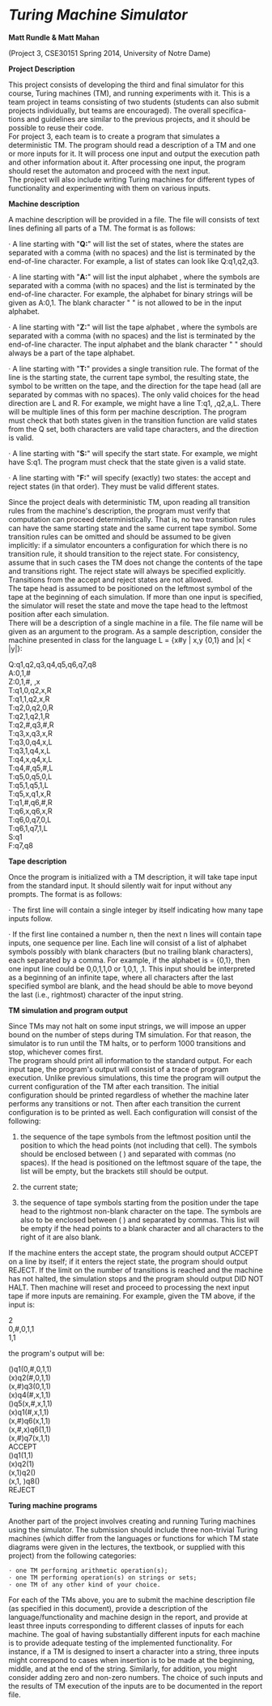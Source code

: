 *Turing Machine Simulator*
==============
**Matt Rundle & Matt Mahan**

 (Project 3, CSE30151 Spring 2014, University of Notre Dame)

**Project Description**

This project consists of developing the third and final simulator for this course, Turing machines
(TM), and running experiments with it. This is a team project in teams consisting of two students
(students can also submit projects individually, but teams are encouraged). The overall specifica-
tions and guidelines are similar to the previous projects, and it should be possible to reuse their
code.   
   For project 3, each team is to create a program that simulates a deterministic TM. The program
should read a description of a TM and one or more inputs for it. It will process one input and
output the execution path and other information about it. After processing one input, the program
should reset the automaton and proceed with the next input.   
   The project will also include writing Turing machines for different types of functionality and
experimenting with them on various inputs.   


**Machine description**

A machine description will be provided in a file. The file will consists of text lines defining all parts
of a TM. The format is as follows:   

   · A line starting with "**Q:**" will list the set of states, where the states are separated with a
     comma (with no spaces) and the list is terminated by the end-of-line character. For example,
     a list of states can look like Q:q1,q2,q3.   

   · A line starting with "**A:**" will list the input alphabet , where the symbols are separated
     with a comma (with no spaces) and the list is terminated by the end-of-line character. For
     example, the alphabet for binary strings will be given as A:0,1. The blank character " " is
     not allowed to be in the input alphabet.   

   · A line starting with "**Z:**" will list the tape alphabet , where the symbols are separated with
     a comma (with no spaces) and the list is terminated by the end-of-line character. The input
     alphabet and the blank character " " should always be a part of the tape alphabet.   

   · A line starting with "**T:**" provides a single transition rule. The format of the line is the
     starting state, the current tape symbol, the resulting state, the symbol to be written on the
     tape, and the direction for the tape head (all are separated by commas with no spaces).
     The only valid choices for the head direction are L and R. For example, we might have a
     line T:q1, ,q2,a,L. There will be multiple lines of this form per machine description. The
     program must check that both states given in the transition function are valid states from
     the Q set, both characters are valid tape characters, and the direction is valid.   

   · A line starting with "**S:**" will specify the start state. For example, we might have S:q1. The
     program must check that the state given is a valid state.   

   · A line starting with "**F:**" will specify (exactly) two states: the accept and reject states (in
     that order). They must be valid different states.   


Since the project deals with deterministic TM, upon reading all transition rules from the machine's
description, the program must verify that computation can proceed deterministically. That is, no
two transition rules can have the same starting state and the same current tape symbol. Some
transition rules can be omitted and should be assumed to be given implicitly: if a simulator
encounters a configuration for which there is no transition rule, it should transition to the reject
state. For consistency, assume that in such cases the TM does not change the contents of the tape
and transitions right. The reject state will always be specified explicitly. Transitions from the
accept and reject states are not allowed.   
   The tape head is assumed to be positioned on the leftmost symbol of the tape at the beginning
of each simulation. If more than one input is specified, the simulator will reset the state and move
the tape head to the leftmost position after each simulation.   
   There will be a description of a single machine in a file. The file name will be given as an
argument to the program. As a sample description, consider the machine presented in class for the
language L = {x#y | x,y  {0,1} and |x| < |y|}:   


Q:q1,q2,q3,q4,q5,q6,q7,q8   
A:0,1,#   
Z:0,1,#, ,x   
T:q1,0,q2,x,R   
T:q1,1,q2,x,R   
T:q2,0,q2,0,R   
T:q2,1,q2,1,R   
T:q2,#,q3,#,R   
T:q3,x,q3,x,R   
T:q3,0,q4,x,L   
T:q3,1,q4,x,L   
T:q4,x,q4,x,L   
T:q4,#,q5,#,L   
T:q5,0,q5,0,L   
T:q5,1,q5,1,L   
T:q5,x,q1,x,R   
T:q1,#,q6,#,R   
T:q6,x,q6,x,R   
T:q6,0,q7,0,L      
T:q6,1,q7,1,L   
S:q1   
F:q7,q8   


**Tape description**   

Once the program is initialized with a TM description, it will take tape input from the standard
input. It should silently wait for input without any prompts. The format is as follows:   

   · The first line will contain a single integer by itself indicating how many tape inputs follow.   

   · If the first line contained a number n, then the next n lines will contain tape inputs, one
      sequence per line. Each line will consist of a list of alphabet symbols possibly with blank
      characters (but no trailing blank characters), each separated by a comma. For example, if
      the alphabet is  = {0,1}, then one input line could be 0,0,1,1,0 or 1,0,1, ,1. This
      input should be interpreted as a beginning of an infinite tape, where all characters after the
      last specified symbol are blank, and the head should be able to move beyond the last (i.e.,
      rightmost) character of the input string.   


**TM simulation and program output**   

Since TMs may not halt on some input strings, we will impose an upper bound on the number of
steps during TM simulation. For that reason, the simulator is to run until the TM halts, or to
perform 1000 transitions and stop, whichever comes first.   
    The program should print all information to the standard output. For each input tape, the
program's output will consist of a trace of program execution. Unlike previous simulations, this
time the program will output the current configuration of the TM after each transition. The initial
configuration should be printed regardless of whether the machine later performs any transitions or
not. Then after each transition the current configuration is to be printed as well. Each configuration
will consist of the following:   

   1. the sequence of the tape symbols from the leftmost position until the position to which the
      head points (not including that cell). The symbols should be enclosed between ( ) and
      separated with commas (no spaces). If the head is positioned on the leftmost square of the
      tape, the list will be empty, but the brackets still should be output.   

   2. the current state;   

   3. the sequence of tape symbols starting from the position under the tape head to the rightmost
      non-blank character on the tape. The symbols are also to be enclosed between ( ) and
      separated by commas. This list will be empty if the head points to a blank character and all
      characters to the right of it are also blank.   

If the machine enters the accept state, the program should output ACCEPT on a line by itself; if it
enters the reject state, the program should output REJECT. If the limit on the number of transitions
is reached and the machine has not halted, the simulation stops and the program should output DID
NOT HALT. Then machine will reset and proceed to processing the next input tape if more inputs
are remaining. For example, given the TM above, if the input is:

2   
0,#,0,1,1   
1,1   

the program's output will be:

()q1(0,#,0,1,1)   
(x)q2(#,0,1,1)   
(x,#)q3(0,1,1)   
(x)q4(#,x,1,1)   
()q5(x,#,x,1,1)   
(x)q1(#,x,1,1)   
(x,#)q6(x,1,1)   
(x,#,x)q6(1,1)   
(x,#)q7(x,1,1)   
ACCEPT   
()q1(1,1)      
(x)q2(1)   
(x,1)q2()   
(x,1, )q8()   
REJECT   


**Turing machine programs**

Another part of the project involves creating and running Turing machines using the simulator.
The submission should include three non-trivial Turing machines (which differ from the languages
or functions for which TM state diagrams were given in the lectures, the textbook, or supplied with
this project) from the following categories:

    · one TM performing arithmetic operation(s);   
    · one TM performing operation(s) on strings or sets;   
    · one TM of any other kind of your choice.   

For each of the TMs above, you are to submit the machine description file (as specified in this
document), provide a description of the language/functionality and machine design in the report,
and provide at least three inputs corresponding to different classes of inputs for each machine. The
goal of having substantially different inputs for each machine is to provide adequate testing of the
implemented functionality. For instance, if a TM is designed to insert a character into a string, three
inputs might correspond to cases when insertion is to be made at the beginning, middle, and at the
end of the string. Similarly, for addition, you might consider adding zero and non-zero numbers.
The choice of such inputs and the results of TM execution of the inputs are to be documented in
the report file.
